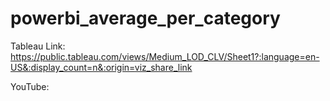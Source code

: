 # powerbi_average_per_category

Tableau Link:
https://public.tableau.com/views/Medium_LOD_CLV/Sheet1?:language=en-US&:display_count=n&:origin=viz_share_link

YouTube:
